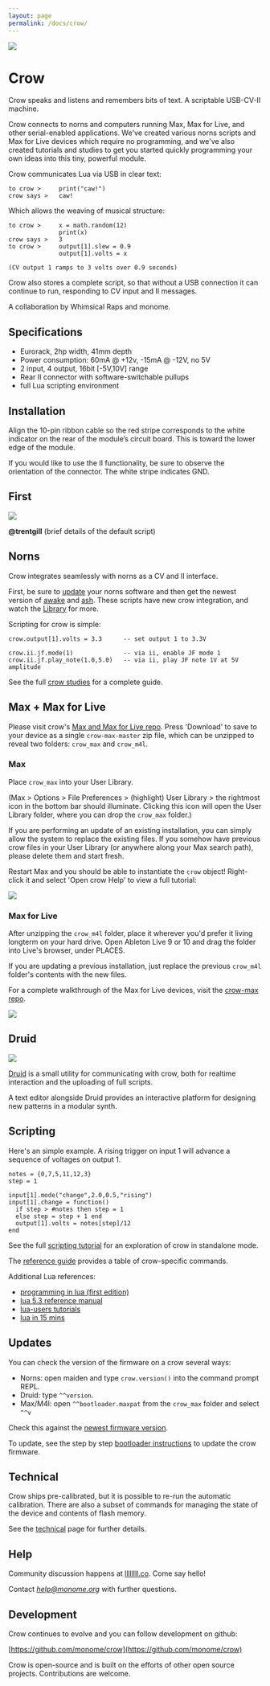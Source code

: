 ```yaml
---
layout: page
permalink: /docs/crow/
---
```


![](images/crow.jpg)

# Crow

Crow speaks and listens and remembers bits of text. A scriptable USB-CV-II machine.

Crow connects to norns and computers running Max, Max for Live, and other serial-enabled applications. We've created various norns scripts and Max for Live devices which require no programming, and we've also created tutorials and studies to get you started quickly programming your own ideas into this tiny, powerful module.

Crow communicates Lua via USB in clear text:

```
to crow >     print("caw!")
crow says >   caw!
```

Which allows the weaving of musical structure:

```
to crow >     x = math.random(12)
              print(x)
crow says >   3
to crow >     output[1].slew = 0.9
              output[1].volts = x

(CV output 1 ramps to 3 volts over 0.9 seconds)
```

Crow also stores a complete script, so that without a USB connection it can continue to run, responding to CV input and II messages.

A collaboration by Whimsical Raps and monome.


## Specifications

- Eurorack, 2hp width, 41mm depth
- Power consumption: 60mA @ +12v, -15mA @ -12V, no 5V
- 2 input, 4 output, 16bit [-5V,10V] range
- Rear II connector with software-switchable pullups
- full Lua scripting environment


## Installation

Align the 10-pin ribbon cable so the red stripe corresponds to the white indicator on the rear of the module’s circuit board. This is toward the lower edge of the module.

If you would like to use the II functionality, be sure to observe the orientation of the connector. The white stripe indicates GND.


## First

![](images/crow-legend.png)

**@trentgill** (brief details of the default script)


## Norns

Crow integrates seamlessly with norns as a CV and II interface.

First, be sure to [update](https://monome.org/docs/norns/#update) your norns software and then get the newest version of [awake](https://llllllll.co/t/awake/21022) and [ash](https://llllllll.co/t/ash-a-small-collection/21349). These scripts have new crow integration, and watch the [Library](https://llllllll.co/c/library) for more.

Scripting for crow is simple:

```
crow.output[1].volts = 3.3      -- set output 1 to 3.3V

crow.ii.jf.mode(1)              -- via ii, enable JF mode 1
crow.ii.jf.play_note(1.0,5.0)   -- via ii, play JF note 1V at 5V amplitude
```

See the full [crow studies](norns) for a complete guide.


## Max + Max for Live

Please visit crow's [Max and Max for Live repo](https://github.com/monome/crow-max). Press 'Download' to save to your device as a single `crow-max-master` zip file, which can be unzipped to reveal two folders: `crow_max` and `crow_m4l`.

### Max

Place `crow_max` into your User Library.

(Max > Options > File Preferences > (highlight) User Library > the rightmost icon in the bottom bar should illuminate. Clicking this icon will open the User Library folder, where you can drop the `crow_max` folder.)

If you are performing an update of an existing installation, you can simply allow the system to replace the existing files. If you somehow have previous crow files in your User Library (or anywhere along your Max search path), please delete them and start fresh.

Restart Max and you should be able to instantiate the `crow` object! Right-click it and select 'Open crow Help' to view a full tutorial:

![](images/crow-max.png)


### Max for Live

After unzipping the `crow_m4l` folder, place it wherever you'd prefer it living longterm on your hard drive. Open Ableton Live 9 or 10 and drag the folder into Live's browser, under PLACES.

If you are updating a previous installation, just replace the previous `crow_m4l` folder's contents with the new files.

For a complete walkthrough of the Max for Live devices, visit the [crow-max repo](https://github.com/monome/crow-max).

![](images/m4l_row.png)


## Druid

![](images/druid-vim.png)

[Druid](https://github.com/monome/druid) is a small utility for communicating with crow, both for realtime interaction and the uploading of full scripts.

A text editor alongside Druid provides an interactive platform for designing new patterns in a modular synth.


## Scripting

Here's an simple example. A rising trigger on input 1 will advance a sequence of voltages on output 1.

```
notes = {0,7,5,11,12,3}
step = 1

input[1].mode("change",2.0,0.5,"rising")
input[1].change = function()
  if step > #notes then step = 1
  else step = step + 1 end
  output[1].volts = notes[step]/12
end
```

See the full [scripting tutorial](scripting) for an exploration of crow in standalone mode.

The [reference guide](reference) provides a table of crow-specific commands.

Additional Lua references:

- [programming in lua (first edition)](https://www.lua.org/pil/contents.html)
- [lua 5.3 reference manual](https://www.lua.org/manual/5.3/)
- [lua-users tutorials](http://lua-users.org/wiki/TutorialDirectory)
- [lua in 15 mins](http://tylerneylon.com/a/learn-lua/)



## Updates

You can check the version of the firmware on a crow several ways:

- Norns: open maiden and type `crow.version()` into the command prompt REPL.
- Druid: type `^^version`.
- Max/M4l: open `^^bootloader.maxpat` from the `crow_max` folder and select `^^v`

Check this against the [newest firmware version](https://github.com/monome/crow/releases).

To update, see the step by step [bootloader instructions](update) to update the crow firmware.


## Technical

Crow ships pre-calibrated, but it is possible to re-run the automatic calibration. There are also a subset of commands for managing the state of the device and contents of flash memory.

See the [technical](technical) page for further details.


## Help

Community discussion happens at [llllllll.co](https://llllllll.co). Come say hello!

Contact *help@monome.org* with further questions.


## Development

Crow continues to evolve and you can follow development on github:

[https://github.com/monome/crow](https://github.com/monome/crow)

Crow is open-source and is built on the efforts of other open source projects. Contributions are welcome.
